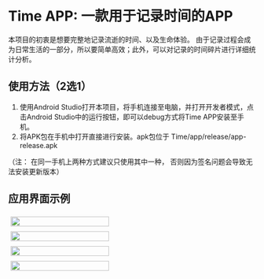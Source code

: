 # Time APP: 一款用于记录时间的APP
本项目的初衷是想要完整地记录流逝的时间、以及生命体验。
由于记录过程会成为日常生活的一部分，所以要简单高效；此外，可以对记录的时间碎片进行详细统计分析。

## 使用方法（2选1）
1. 使用Android Studio打开本项目，将手机连接至电脑，并打开开发者模式，点击Android Studio中的运行按钮，即可以debug方式将Time APP安装至手机。
2. 将APK包在手机中打开直接进行安装。apk包位于 Time/app/release/app-release.apk

（注： 在同一手机上两种方式建议只使用其中一种， 否则因为签名问题会导致无法安装更新版本）

## 应用界面示例
<div style="display: flex; flex-wrap: wrap; width: 400px;">
    <div style="width: 50%; padding: 5px;">
        <img src="https://github.com/user-attachments/assets/7fa2f5c2-9da7-46a6-bfac-a89b60ccc496" style="width: 100%;"/>
    </div>
    <div style="width: 50%; padding: 5px;">
        <img src="https://github.com/user-attachments/assets/990e3700-16ff-480c-bc0a-389117902bf4" style="width: 100%;"/>
    </div>
    <div style="width: 50%; padding: 5px;">
        <img src="https://github.com/user-attachments/assets/fad3f7c0-e078-43c6-a87c-0e3d760ee286" style="width: 100%;"/>
    </div>
    <div style="width: 50%; padding: 5px;">
        <img src="https://github.com/user-attachments/assets/04a4e5d3-b89e-4e06-ae81-39eb65fca64e" style="width: 100%;"/>
    </div>
</div>
